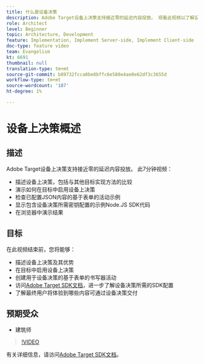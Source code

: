 ```yaml
---
title: 什么是设备决策
description: Adobe Target设备上决策支持接近零的延迟内容投放。 观看此视频以了解设备上决策以及如何启用该决策。
role: Architect
level: Beginner
topic: Architecture, Development
feature: Implementation, Implement Server-side, Implement Client-side
doc-type: feature video
team: Evangelism
kt: 6691
thumbnail: null
translation-type: tm+mt
source-git-commit: b89732fcca0be8bffc6e580e4ae0e62df3c3655d
workflow-type: tm+mt
source-wordcount: '187'
ht-degree: 1%

---
```



# 设备上决策概述

## 描述

Adobe Target设备上决策支持接近零的延迟内容投放。 此7分钟视频：

* 描述设备上决策，包括与其他目标实现方法的比较
* 演示如何在目标中启用设备上决策
* 检查已配置JSON内容的基于表单的活动示例
* 显示包含设备决策所需密钥配置的示例Node.JS SDK代码
* 在浏览器中演示结果

## 目标

在此视频结束前，您将能够：

* 描述设备上决策及其优势
* 在目标中启用设备上决策
* 创建用于设备决策的基于表单的书写器活动
* 访问[Adobe Target SDK文档](https://adobetarget-sdks.gitbook.io/docs/on-device-decisioning/introduction-to-on-device-decisioning)，进一步了解设备决策所需的SDK配置
* 了解最终用户将体验到哪些内容可通过设备决策交付

## 预期受众

* 建筑师

>[!VIDEO](https://video.tv.adobe.com/v/329032/?quality=12)

有关详细信息，请访问[Adobe Target SDK文档](https://adobetarget-sdks.gitbook.io/docs/on-device-decisioning/introduction-to-on-device-decisioning)。